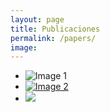 ```yaml
---
layout: page
title: Publicaciones
permalink: /papers/
image: 
---
```


* ![Image 1](https://aasnow.files.wordpress.com/2016/09/dumont_d_urville_base-03-lg.jpg)
* [![Image 2](https://aasnow.files.wordpress.com/2016/11/iceberg.jpg)](https://aasnow.files.wordpress.com/2016/11/dscn0059-copie.jpg)
* ![](https://aasnow.files.wordpress.com/2016/11/dscn0205c.jpg)
